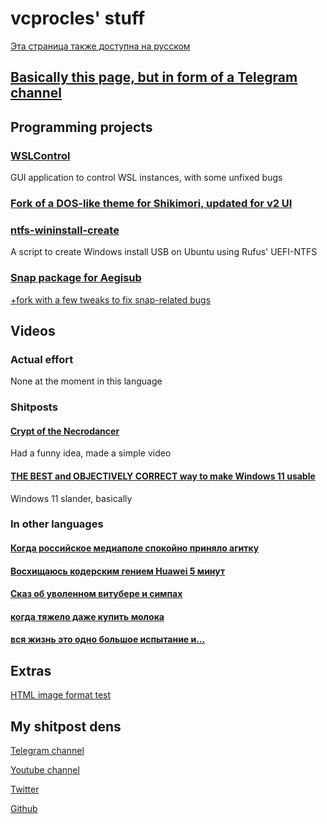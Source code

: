 # vcprocles' stuff

<!-- [Гэтая старонка таксама даступная на беларускай](index_be.md) -->

[Эта страница также доступна на русском](index_ru.md)

## [Basically this page, but in form of a Telegram channel](https://t.me/kutocak)

## Programming projects

### [WSLControl](https://github.com/vcprocles/wslcontrol-gui)

GUI application to control WSL instances, with some unfixed bugs

### [Fork of a DOS-like theme for Shikimori, updated for v2 UI](https://github.com/vcprocles/SHIKI.SYS)

### [ntfs-wininstall-create](https://github.com/vcprocles/ntfs-wininstall-create)

A script to create Windows install USB on Ubuntu using Rufus' UEFI-NTFS

### [Snap package for Aegisub](https://github.com/vcprocles/aegisub-procles-snap)

[+fork with a few tweaks to fix snap-related bugs](https://github.com/vcprocles/Aegisub)

## Videos

### Actual effort

None at the moment in this language

### Shitposts

#### [Crypt of the Necrodancer](https://youtu.be/SoNCbYykoqU)

Had a funny idea, made a simple video

#### [THE BEST and OBJECTIVELY CORRECT way to make Windows 11 usable](https://youtu.be/KF38J3mheyk)

Windows 11 slander, basically

### In other languages

#### [Когда российское медиаполе спокойно приняло агитку](https://youtu.be/k1CuyRzg2HM)

#### [Восхищаюсь кодерским гением Huawei 5 минут](https://youtu.be/fXaHCxNsbWo)

#### [Сказ об уволенном витубере и симпах](https://youtu.be/ymbVsVKMmBs)

#### [когда тяжело даже купить молока](https://youtu.be/qj740LyWiQw)

#### [вся жизнь это одно большое испытание и...](https://youtu.be/P3Q7572wvZo)

## Extras

[HTML image format test](/img_format_test/format_test.html)

## My shitpost dens

[Telegram channel](https://t.me/proclestrash)

[Youtube channel](https://www.youtube.com/@vcprocles)

[Twitter](https://twitter.com/vcprocles)

[Github](https://github.com/vcprocles)
